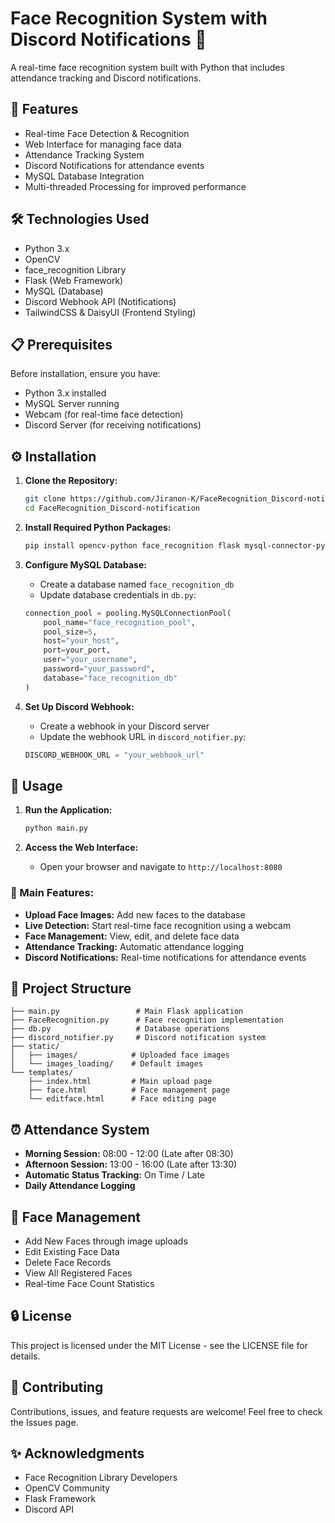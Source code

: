 # Face Recognition System with Discord Notifications 👤

A real-time face recognition system built with Python that includes attendance tracking and Discord notifications.

## 🌟 Features

- Real-time Face Detection & Recognition
- Web Interface for managing face data
- Attendance Tracking System
- Discord Notifications for attendance events
- MySQL Database Integration
- Multi-threaded Processing for improved performance

## 🛠️ Technologies Used

- Python 3.x
- OpenCV
- face_recognition Library
- Flask (Web Framework)
- MySQL (Database)
- Discord Webhook API (Notifications)
- TailwindCSS & DaisyUI (Frontend Styling)

## 📋 Prerequisites

Before installation, ensure you have:

- Python 3.x installed
- MySQL Server running
- Webcam (for real-time face detection)
- Discord Server (for receiving notifications)

## ⚙️ Installation

1. **Clone the Repository:**
   ```bash
   git clone https://github.com/Jiranon-K/FaceRecognition_Discord-notification.git
   cd FaceRecognition_Discord-notification
   ```

2. **Install Required Python Packages:**
   ```bash
   pip install opencv-python face_recognition flask mysql-connector-python requests pytz
   ```

3. **Configure MySQL Database:**
   - Create a database named `face_recognition_db`
   - Update database credentials in `db.py`:
   ```python
   connection_pool = pooling.MySQLConnectionPool(
       pool_name="face_recognition_pool",
       pool_size=5,
       host="your_host",
       port=your_port,
       user="your_username",
       password="your_password",
       database="face_recognition_db"
   )
   ```

4. **Set Up Discord Webhook:**
   - Create a webhook in your Discord server
   - Update the webhook URL in `discord_notifier.py`:
   ```python
   DISCORD_WEBHOOK_URL = "your_webhook_url"
   ```

## 🚀 Usage

1. **Run the Application:**
   ```bash
   python main.py
   ```

2. **Access the Web Interface:**
   - Open your browser and navigate to `http://localhost:8080`

### 🔹 Main Features:

- **Upload Face Images:** Add new faces to the database
- **Live Detection:** Start real-time face recognition using a webcam
- **Face Management:** View, edit, and delete face data
- **Attendance Tracking:** Automatic attendance logging
- **Discord Notifications:** Real-time notifications for attendance events

## 📁 Project Structure

```
├── main.py                 # Main Flask application
├── FaceRecognition.py      # Face recognition implementation
├── db.py                   # Database operations
├── discord_notifier.py     # Discord notification system
├── static/
│   ├── images/            # Uploaded face images
│   └── images_loading/    # Default images
└── templates/
    ├── index.html         # Main upload page
    ├── face.html          # Face management page
    └── editface.html      # Face editing page
```

## ⏰ Attendance System

- **Morning Session:** 08:00 - 12:00 (Late after 08:30)
- **Afternoon Session:** 13:00 - 16:00 (Late after 13:30)
- **Automatic Status Tracking:** On Time / Late
- **Daily Attendance Logging**

## 👥 Face Management

- Add New Faces through image uploads
- Edit Existing Face Data
- Delete Face Records
- View All Registered Faces
- Real-time Face Count Statistics

## 🔒 License

This project is licensed under the MIT License - see the LICENSE file for details.

## 🤝 Contributing

Contributions, issues, and feature requests are welcome! Feel free to check the Issues page.

## ✨ Acknowledgments

- Face Recognition Library Developers
- OpenCV Community
- Flask Framework
- Discord API
